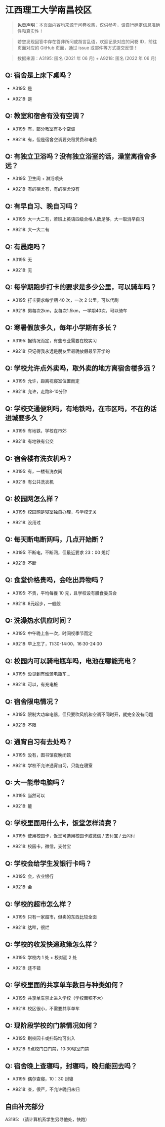 # 江西理工大学南昌校区

> [免责声明](https://colleges.chat/#_3)：本页面内容均来源于问卷收集，仅供参考，请自行确定信息准确性和真实性！

> 若您发现回答中存在答非所问或胡言乱语，欢迎记录对应的问卷 ID，前往页面对应的 GitHub 页面，通过 issue 或邮件等方式提交反馈！

> 数据来源：A3195: 匿名 (2021 年 06 月) + A9218: 匿名 (2022 年 06 月)

## Q: 宿舍是上床下桌吗？

- A3195: 是

- A9218: 是

## Q: 教室和宿舍有没有空调？

- A3195: 有，部分教室有多个空调

- A9218: 有，但是宿舍空调要交租赁费和电费

## Q: 有独立卫浴吗？没有独立浴室的话，澡堂离宿舍多远？

- A3195: 卫生间 + 淋浴喷头

- A9218: 有的宿舍有，有的宿舍没有

## Q: 有早自习、晚自习吗？

- A3195: 大一大二有，若班上英语四级合格人数足够，大一取消早自习

- A9218: 大一大二有

## Q: 有晨跑吗？

- A3195: 无

- A9218: 无

## Q: 每学期跑步打卡的要求是多少公里，可以骑车吗？

- A3195: 打卡要求每学期 40 次，一次 2 公里，可以代刷

- A9218: 男每次2km，女每次1.5km，一学期40次，可以骑车

## Q: 寒暑假放多久，每年小学期有多长？

- A3195: 据情况而定，有些专业需要在校实习

- A9218: 只记得我永远是朋友里最晚放假最早开学的

## Q: 学校允许点外卖吗，取外卖的地方离宿舍楼多远？

- A3195: 允许，距离视寝室位置而定

- A9218: 允许，走路8-10分钟

## Q: 学校交通便利吗，有地铁吗，在市区吗，不在的话进城要多久？

- A3195: 有地铁，学校在市郊

- A9218: 有地铁有公交

## Q: 宿舍楼有洗衣机吗？

- A3195: 有，一楼有洗衣间

- A9218: 有公共洗衣机

## Q: 校园网怎么样？

- A3195: 校园网是寝室独自办理，与学校无关

- A9218: 没用过

## Q: 每天断电断网吗，几点开始断？

- A3195: 不断电，不断网，但最近要求 23：00 熄灯

- A9218: 不断

## Q: 食堂价格贵吗，会吃出异物吗？

- A3195: 不贵，平均每餐 10 元，且学校设有膳食委员会

- A9218: 8元起步，一般般

## Q: 洗澡热水供应时间？

- A3195: 中午晚上各一次，时间视季节而定

- A9218: 早上忘了，11:30-14:00，16:30-24:00

## Q: 校园内可以骑电瓶车吗，电池在哪能充电？

- A3195: 没见到有谁骑电瓶车...

- A9218: 可以，有充电桩

## Q: 宿舍限电情况？

- A3195: 限制大功率电器，但只要吹风机和空调不同时开，就完全没有问题

- A9218: 不限

## Q: 通宵自习有去处吗？

- A3195: 没有，图书馆夜晚闭馆

- A9218: 学校不允许通宵自习，只能在寝室

## Q: 大一能带电脑吗？

- A3195: 当然可以

- A9218: 能

## Q: 学校里面用什么卡，饭堂怎样消费？

- A3195: 使用校园卡，饭堂可选用校园卡或微信 / 支付宝 / 云闪付

- A9218: 校园卡，微信，支付宝

## Q: 学校会给学生发银行卡吗？

- A3195: 会，农业银行

- A9218: 会

## Q: 学校的超市怎么样？

- A3195: 只有一家超市，但卖的东西比较全面

- A9218: 达咩，很烂

## Q: 学校的收发快递政策怎么样？

- A3195: 学校内 1 处 + 校对面 2 处

- A9218: 还不错

## Q: 学校里面的共享单车数目与种类如何？

- A3195: 共享单车禁止进入学校（学校面积不大）

- A9218: 校区很小，不需要共享单车

## Q: 现阶段学校的门禁情况如何？

- A3195: 刷校园卡或扫码均可出入

- A9218: 9点校门口门禁，10:30寝室门禁

## Q: 宿舍晚上查寝吗，封寝吗，晚归能回去吗？

- A3195: 偶尔查寝，10：30 封寝

- A9218: 查，很严，不允许晚归未归

## 自由补充部分

A3195: （请计算机系学生另寻他处，快跑）